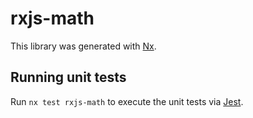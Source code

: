 # rxjs-math

This library was generated with [Nx](https://nx.dev).

## Running unit tests

Run `nx test rxjs-math` to execute the unit tests via [Jest](https://jestjs.io).
